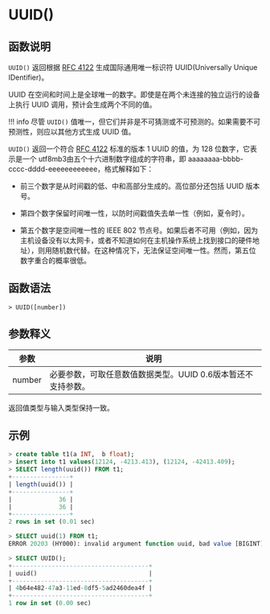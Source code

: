 # **UUID()**

## **函数说明**

`UUID()` 返回根据 [RFC 4122](http://www.ietf.org/rfc/rfc4122.txt) 生成国际通用唯一标识符 UUID(Universally Unique IDentifier)。

UUID 在空间和时间上是全球唯一的数字。即使是在两个未连接的独立运行的设备上执行 UUID 调用，预计会生成两个不同的值。

!!! info
    尽管 `UUID()` 值唯一，但它们并非是不可猜测或不可预测的。如果需要不可预测性，则应以其他方式生成 UUID 值。

`UUID()` 返回一个符合 [RFC 4122](http://www.ietf.org/rfc/rfc4122.txt) 标准的版本 1 UUID 的值，为 128 位数字，它表示是一个 utf8mb3由五个十六进制数字组成的字符串，即 aaaaaaaa-bbbb-cccc-dddd-eeeeeeeeeeee，格式解释如下：

- 前三个数字是从时间戳的低、中和高部分生成的。高位部分还包括 UUID 版本号。

- 第四个数字保留时间唯一性，以防时间戳值失去单一性（例如，夏令时）。

- 第五个数字是空间唯一性的 IEEE 802 节点号。如果后者不可用（例如，因为主机设备没有以太网卡，或者不知道如何在主机操作系统上找到接口的硬件地址），则用随机数代替。在这种情况下，无法保证空间唯一性。然而，第五位数字重合的概率很低。

## **函数语法**

```
> UUID([number])
```

## **参数释义**

|  参数   | 说明  |
|  ----  | ----  |
| number | 必要参数，可取任意数值数据类型。UUID 0.6版本暂还不支持参数。 |

返回值类型与输入类型保持一致。

## **示例**

```sql
> create table t1(a INT,  b float);
> insert into t1 values(12124, -4213.413), (12124, -42413.409);
> SELECT length(uuid()) FROM t1;
+----------------+
| length(uuid()) |
+----------------+
|             36 |
|             36 |
+----------------+
2 rows in set (0.01 sec)

> SELECT uuid(1) FROM t1;
ERROR 20203 (HY000): invalid argument function uuid, bad value [BIGINT]

> SELECT UUID();
+--------------------------------------+
| uuid()                               |
+--------------------------------------+
| 4b64e482-47a3-11ed-8df5-5ad2460dea4f |
+--------------------------------------+
1 row in set (0.00 sec)
```
